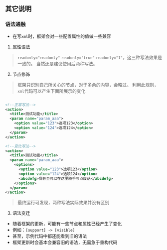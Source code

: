 ## 其它说明

### 语法通融
- 在写`xml`时，框架会对一些配置属性的值做一些兼容

1. 属性语法
  > `readonly="readonly"` `readonly="true"` `readonly="1"`，这三种写法效果是一致的。
  > 当然还是建议使用后两种写法。

2. 节点修饰
  > 框架只识别自己所关心的节点，对于多余的内容，会略过。
  > 利用此规则，`xml`代码可以产生下面所展示的变化
  ```xml

  <!--正常写法-->
  <action>
    <title>测试功能</title>
    <param name="param_aaa">
      <option value="123">选项123</option>
      <option value="124">选项124</option>
    </param>
  </action>

  <!--变化写法-->
  <action>
    <title>测试功能</title>
    <param name="param_aaa">
      <options>
        <option value="123">选项123</option>
        <option value="124">选项124</option>
        <abcdefg>我甚至可以在这里随手写点废话</abcdefg>
      </options>
    </param>
  </action>
  ```
  > 最终运行可发现，两种写法实际效果并没有区别

3. 语法变迁
- 随着框架的更新，可能有一些节点和属性已经产生了变化
- 例如：`[support] -> [visible]`
- 甚至，示例代码中都还能看到旧的语法
- 框架更新时会基本会兼容旧的语法，无需急于重构代码